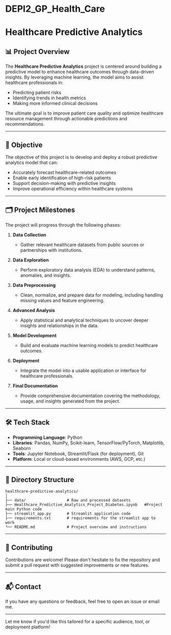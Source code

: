 # DEPI2_GP_Health_Care
 

# Healthcare Predictive Analytics

## 📊 Project Overview

The **Healthcare Predictive Analytics** project is centered around building a predictive model to enhance healthcare outcomes through data-driven insights. By leveraging machine learning, the model aims to assist healthcare professionals in:

- Predicting patient risks  
- Identifying trends in health metrics  
- Making more informed clinical decisions  

The ultimate goal is to improve patient care quality and optimize healthcare resource management through actionable predictions and recommendations.

---

## 🎯 Objective

The objective of this project is to develop and deploy a robust predictive analytics model that can:

- Accurately forecast healthcare-related outcomes  
- Enable early identification of high-risk patients  
- Support decision-making with predictive insights  
- Improve operational efficiency within healthcare systems  

---

## 🗂️ Project Milestones

The project will progress through the following phases:

1. **Data Collection**  
   - Gather relevant healthcare datasets from public sources or partnerships with institutions.
   
2. **Data Exploration**  
   - Perform exploratory data analysis (EDA) to understand patterns, anomalies, and insights.
   
3. **Data Preprocessing**  
   - Clean, normalize, and prepare data for modeling, including handling missing values and feature engineering.
   
4. **Advanced Analysis**  
   - Apply statistical and analytical techniques to uncover deeper insights and relationships in the data.
   
5. **Model Development**  
   - Build and evaluate machine learning models to predict healthcare outcomes.
   
6. **Deployment**  
   - Integrate the model into a usable application or interface for healthcare professionals.
   
7. **Final Documentation**  
   - Provide comprehensive documentation covering the methodology, usage, and insights generated from the project.

---

## 🛠️ Tech Stack

- **Programming Language**: Python  
- **Libraries**: Pandas, NumPy, Scikit-learn, TensorFlow/PyTorch, Matplotlib, Seaborn  
- **Tools**: Jupyter Notebook, Streamlit/Flask (for deployment), Git  
- **Platform**: Local or cloud-based environments (AWS, GCP, etc.)

---

## 📁 Directory Structure

```plaintext
healthcare-predictive-analytics/
│
├── data/                  # Raw and processed datasets
├── Healthcare_Predictive_Analytics_Project_Diabetes.ipynb   #Project main Python code
├── streamlit_app.py       # Streamlit application code
├── requirements.txt       # requirements for the streamlit app to work
└── README.md              # Project overview and instructions
```

---



## 🤝 Contributing

Contributions are welcome! Please don't hesitate to fix the repository and submit a pull request with suggested improvements or new features.

---

## 📬 Contact

If you have any questions or feedback, feel free to open an issue or email me.

---

Let me know if you'd like this tailored for a specific audience, tool, or deployment platform!
